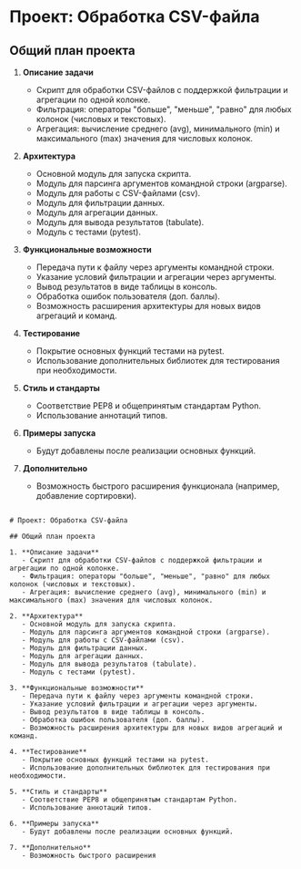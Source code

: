 # Проект: Обработка CSV-файла

## Общий план проекта

1. **Описание задачи**
   - Скрипт для обработки CSV-файлов с поддержкой фильтрации и агрегации по одной колонке.
   - Фильтрация: операторы "больше", "меньше", "равно" для любых колонок (числовых и текстовых).
   - Агрегация: вычисление среднего (avg), минимального (min) и максимального (max) значения для числовых колонок.

2. **Архитектура**
   - Основной модуль для запуска скрипта.
   - Модуль для парсинга аргументов командной строки (argparse).
   - Модуль для работы с CSV-файлами (csv).
   - Модуль для фильтрации данных.
   - Модуль для агрегации данных.
   - Модуль для вывода результатов (tabulate).
   - Модуль с тестами (pytest).

3. **Функциональные возможности**
   - Передача пути к файлу через аргументы командной строки.
   - Указание условий фильтрации и агрегации через аргументы.
   - Вывод результатов в виде таблицы в консоль.
   - Обработка ошибок пользователя (доп. баллы).
   - Возможность расширения архитектуры для новых видов агрегаций и команд.

4. **Тестирование**
   - Покрытие основных функций тестами на pytest.
   - Использование дополнительных библиотек для тестирования при необходимости.

5. **Стиль и стандарты**
   - Соответствие PEP8 и общепринятым стандартам Python.
   - Использование аннотаций типов.

6. **Примеры запуска**
   - Будут добавлены после реализации основных функций.

7. **Дополнительно**
   - Возможность быстрого расширения функционала (например, добавление сортировки).

```<!-- filepath: e:\myWork\Examples\CSV\readme.md -->

# Проект: Обработка CSV-файла

## Общий план проекта

1. **Описание задачи**
   - Скрипт для обработки CSV-файлов с поддержкой фильтрации и агрегации по одной колонке.
   - Фильтрация: операторы "больше", "меньше", "равно" для любых колонок (числовых и текстовых).
   - Агрегация: вычисление среднего (avg), минимального (min) и максимального (max) значения для числовых колонок.

2. **Архитектура**
   - Основной модуль для запуска скрипта.
   - Модуль для парсинга аргументов командной строки (argparse).
   - Модуль для работы с CSV-файлами (csv).
   - Модуль для фильтрации данных.
   - Модуль для агрегации данных.
   - Модуль для вывода результатов (tabulate).
   - Модуль с тестами (pytest).

3. **Функциональные возможности**
   - Передача пути к файлу через аргументы командной строки.
   - Указание условий фильтрации и агрегации через аргументы.
   - Вывод результатов в виде таблицы в консоль.
   - Обработка ошибок пользователя (доп. баллы).
   - Возможность расширения архитектуры для новых видов агрегаций и команд.

4. **Тестирование**
   - Покрытие основных функций тестами на pytest.
   - Использование дополнительных библиотек для тестирования при необходимости.

5. **Стиль и стандарты**
   - Соответствие PEP8 и общепринятым стандартам Python.
   - Использование аннотаций типов.

6. **Примеры запуска**
   - Будут добавлены после реализации основных функций.

7. **Дополнительно**
   - Возможность быстрого расширения
